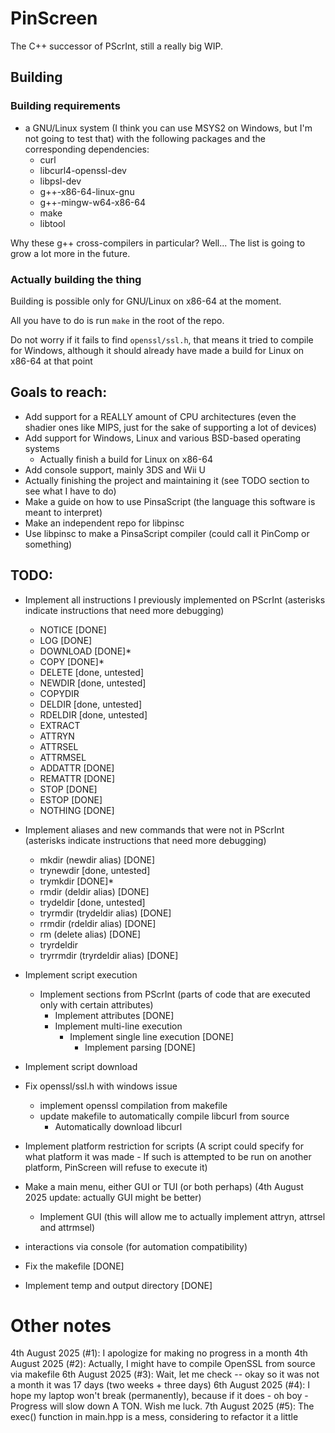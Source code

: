 # PinScreen
The C++ successor of PScrInt, still a really big WIP.

## Building
### Building requirements
- a GNU/Linux system (I think you can use MSYS2 on Windows, but I'm not going to test that) with the following packages and the corresponding dependencies:
  - curl
  - libcurl4-openssl-dev
  - libpsl-dev
  - g++-x86-64-linux-gnu
  - g++-mingw-w64-x86-64
  - make
  - libtool

Why these g++ cross-compilers in particular?
Well... The list is going to grow a lot more in the future.

### Actually building the thing

Building is possible only for GNU/Linux on x86-64 at the moment.

All you have to do is run `make` in the root of the repo.

Do not worry if it fails to find `openssl/ssl.h`, that means it tried to compile for Windows,
although it should already have made a build for Linux on x86-64 at that point

## Goals to reach:
- Add support for a REALLY amount of CPU architectures (even the shadier ones like MIPS, just for the sake of supporting a lot of devices)
- Add support for Windows, Linux and various BSD-based operating systems
  - Actually finish a build for Linux on x86-64
- Add console support, mainly 3DS and Wii U
- Actually finishing the project and maintaining it (see TODO section to see what I have to do)
- Make a guide on how to use PinsaScript (the language this software is meant to interpret)
- Make an independent repo for libpinsc
- Use libpinsc to make a PinsaScript compiler (could call it PinComp or something)

## TODO:
- Implement all instructions I previously implemented on PScrInt (asterisks indicate instructions that need more debugging)
  - NOTICE [DONE]
  - LOG [DONE]
  - DOWNLOAD [DONE]*
  - COPY [DONE]*
  - DELETE [done, untested]
  - NEWDIR [done, untested]
  - COPYDIR
  - DELDIR [done, untested]
  - RDELDIR [done, untested]
  - EXTRACT
  - ATTRYN
  - ATTRSEL
  - ATTRMSEL
  - ADDATTR [DONE]
  - REMATTR [DONE]
  - STOP [DONE]
  - ESTOP [DONE]
  - NOTHING [DONE]
- Implement aliases and new commands that were not in PScrInt (asterisks indicate instructions that need more debugging)
  - mkdir (newdir alias) [DONE]
  - trynewdir [done, untested]
  - trymkdir [DONE]*
  - rmdir (deldir alias) [DONE]
  - trydeldir [done, untested]
  - tryrmdir (trydeldir alias) [DONE]
  - rrmdir (rdeldir alias) [DONE]
  - rm (delete alias) [DONE]
  - tryrdeldir
  - tryrrmdir (tryrdeldir alias) [DONE]
- Implement script execution
  - Implement sections from PScrInt (parts of code that are executed only with certain attributes)
    - Implement attributes [DONE]
    - Implement multi-line execution
      - Implement single line execution [DONE]
        - Implement parsing [DONE]
- Implement script download
- Fix openssl/ssl.h with windows issue
  - implement openssl compilation from makefile
  - update makefile to automatically compile libcurl from source
    - Automatically download libcurl
- Implement platform restriction for scripts (A script could specify for what platform it was made - If such is attempted to be run on another platform, PinScreen will refuse to execute it)
- Make a main menu, either GUI or TUI (or both perhaps) (4th August 2025 update: actually GUI might be better)
  - Implement GUI (this will allow me to actually implement attryn, attrsel and attrmsel)
- interactions via console (for automation compatibility)


- Fix the makefile [DONE]
- Implement temp and output directory [DONE]

# Other notes
4th August 2025 (#1): I apologize for making no progress in a month
4th August 2025 (#2): Actually, I might have to compile OpenSSL from source via makefile
6th August 2025 (#3): Wait, let me check -- okay so it was not a month it was 17 days (two weeks + three days)
6th August 2025 (#4): I hope my laptop won't break (permanently), because if it does - oh boy - Progress will slow down A TON. Wish me luck.
7th August 2025 (#5): The exec() function in main.hpp is a mess, considering to refactor it a little